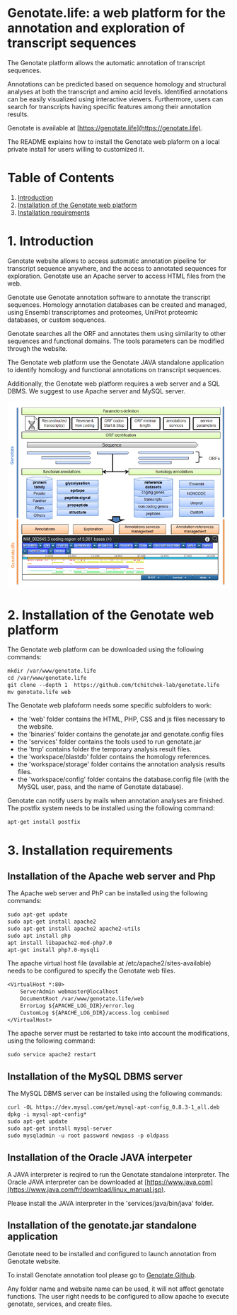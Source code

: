﻿# Genotate.life: a web platform for the annotation and exploration of transcript sequences

The Genotate platform allows the automatic annotation of transcript sequences. 

Annotations can be predicted based on sequence homology and structural analyses at both the transcript and amino acid levels. Identified annotations can be easily visualized using interactive viewers. Furthermore, users can search for transcripts having specific features among their annotation results.

Genotate is available at [https://genotate.life](https://genotate.life).

The README explains how to install the Genotate web plaform on a local private install for users willing to customized it.

# Table of Contents

1. [Introduction](#Introduction)
2. [Installation of the Genotate web platform](#Installation)
3. [Installation requirements](#Requirement)

# <a name="Introduction"/> 1. Introduction

Genotate website allows to access automatic annotation pipeline for transcript sequence anywhere, and the access to annotated sequences for exploration.
Genotate use an Apache server to access HTML files from the web.

Genotate use Genotate annotation software to annotate the transcript sequences.
Homology annotation databases can be created and managed, using Ensembl transcriptomes and proteomes, UniProt proteomic databases, or custom sequences.

Genotate searches all the ORF and annotates them using similarity to other sequences and functional domains.
The tools parameters can be modified through the website.

The Genotate web platform use the Genotate JAVA standalone application to identify homology and functional annotations on transcript sequences.

Additionally, the Genotate web platform requires a web server and a SQL DBMS. We suggest to use Apache server and MySQL server.

<img src="img/workflow.png"/>


# <a name="Installation"/> 2. Installation of the Genotate web platform 

The Genotate web platform can be downloaded using the following commands:
```
mkdir /var/www/genotate.life
cd /var/www/genotate.life
git clone --depth 1  https://github.com/tchitchek-lab/genotate.life
mv genotate.life web
```

The Genotate web plafoform needs some specific subfolders to work:
 * the 'web' folder contains the HTML, PHP, CSS and js files necessary to the website.
 * the 'binaries' folder contains the genotate.jar and genotate.config files
 * the 'services' folder contains the tools used to run genotate.jar
 * the 'tmp' contains folder the temporary analysis result files.
 * the 'workspace/blastdb' folder contains the homology references.
 * the 'workspace/storage' folder contains the annotation analysis results files.
 * the 'workspace/config' folder contains the database.config file (with the MySQL user, pass, and the name of Genotate database).

Genotate can notify users by mails when annotation analyses are finished. The postfix system needs to be installed using the following command:
```
apt-get install postfix
```

# <a name="Overview"/> 3. Installation requirements

## Installation of the Apache web server and Php

The Apache web server and PhP can be installed using the following commands:
```
sudo apt-get update
sudo apt-get install apache2
sudo apt-get install apache2 apache2-utils
sudo apt install php
apt install libapache2-mod-php7.0
apt-get install php7.0-mysqli
```

The apache virtual host file (available at /etc/apache2/sites-available) needs to be configured to specify the Genotate web files.
```
<VirtualHost *:80>
    ServerAdmin webmaster@localhost
    DocumentRoot /var/www/genotate.life/web
    ErrorLog ${APACHE_LOG_DIR}/error.log
    CustomLog ${APACHE_LOG_DIR}/access.log combined
</VirtualHost>
```

The apache server must be restarted to take into account the modifications, using the following command:
```
sudo service apache2 restart
```

## Installation of the MySQL DBMS server

The MySQL DBMS server can be installed using the following commands:
```
curl -OL https://dev.mysql.com/get/mysql-apt-config_0.8.3-1_all.deb
dpkg -i mysql-apt-config*
sudo apt-get update
sudo apt-get install mysql-server
sudo mysqladmin -u root password newpass -p oldpass
```

## Installation of the Oracle JAVA interpeter

A JAVA interpreter is reqired to run the Genotate standalone interpreter.
The Oracle JAVA interpreter can be downloaded at [https://www.java.com](https://www.java.com/fr/download/linux_manual.jsp).

Please install the JAVA interpreter in the 'services/java/bin/java' folder.

## Installation of the genotate.jar standalone application

Genotate need to be installed and configured to launch annotation from Genotate website.

To install Genotate annotation tool please go to [Genotate Github](https://github.com/tchitchek-lab/genotate).

Any folder name and website name can be used, it will not affect genotate functions.
The user right needs to be configured to allow apache to execute genotate, services, and create files.

